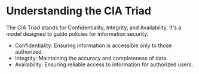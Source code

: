 # Understanding the CIA Triad
The CIA Triad stands for Confidentiality, Integrity, and Availability. It's a model designed to guide policies for information security.
- Confidentiality: Ensuring information is accessible only to those authorized.
- Integrity: Maintaining the accuracy and completeness of data.
- Availability: Ensuring reliable access to information for authorized users.

